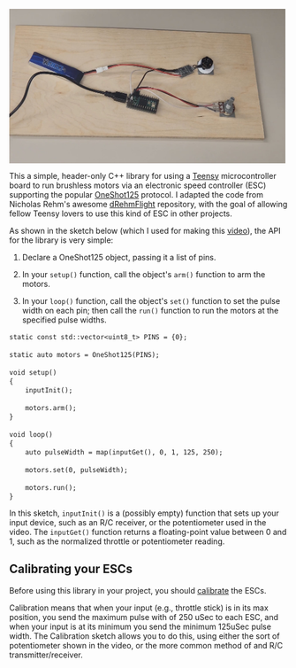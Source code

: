 <a href="https://www.youtube.com/watch?v=b7x2g3awrsw"><img src="screenshot.jpg" width=500 align="middle"></a>

This a simple, header-only C++ library for using a 
[Teensy](https://www.pjrc.com/teensy/)
microcontroller board to run brushless motors via an electronic speed
controller (ESC) supporting the popular
[OneShot125](https://oscarliang.com/oneshot125-esc-quadcopter-fpv/) protocol.  I adapted the code from
Nicholas Rehm's awesome
[dRehmFlight](https://github.com/nickrehm/dRehmFlight) repository, with the goal of allowing
fellow Teensy lovers to use this kind of ESC in other projects.

As shown in the sketch below (which I used for making this
[video](https://www.youtube.com/watch?v=b7x2g3awrsw)), 
the API for the library is very simple: 

1. Declare a OneShot125 object, passing it a list of pins.

2. In your ```setup()``` function, call the object's ```arm()``` function to
arm the motors.

3. In your ```loop()``` function, call the object's ```set()``` function to set the pulse
width on each pin; then call the ```run()``` function to run the motors at the specified
pulse widths.

```
static const std::vector<uint8_t> PINS = {0};

static auto motors = OneShot125(PINS);

void setup() 
{
    inputInit();

    motors.arm(); 
}

void loop() 
{
    auto pulseWidth = map(inputGet(), 0, 1, 125, 250);

    motors.set(0, pulseWidth);

    motors.run();
}
```

In this sketch, ```inputInit()``` is a (possibly empty) function that sets up
your input device, such as an R/C receiver, or the potentiometer used in the
video.  The ```inputGet()``` function returns a floating-point value between 0
and 1, such as the normalized throttle or potentiometer reading.

## Calibrating your ESCs

Before using this library in your project, you should 
[calibrate](examples/Calibrate) the ESCs.

Calibration means that when your input (e.g., throttle stick) is in its max
position, you send the maximum pulse with of 250 uSec to each ESC, 
and when your input is at its minimum you send the minimum 125uSec pulse width.
The Calibration sketch allows you to do this, using either the sort of
potentiometer shown in the video, or the more common method of and R/C 
transmitter/receiver.

